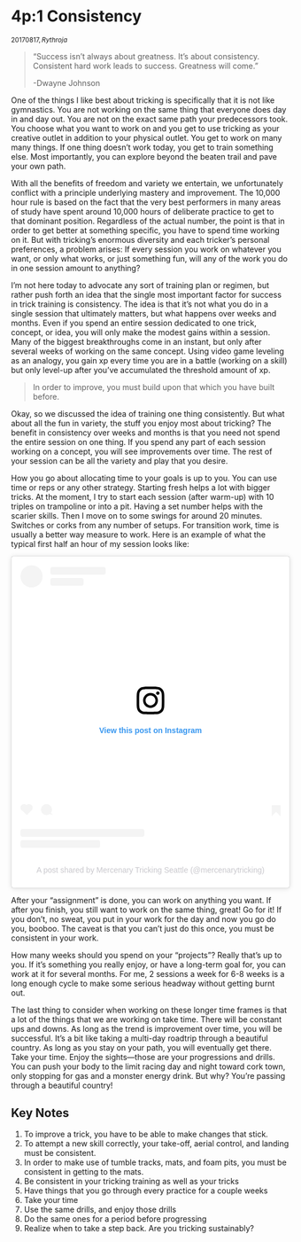 # 4p:1 Consistency
$_{20170817, Rythroja}$
> “Success isn’t always about greatness. It’s about consistency. Consistent hard work leads to success. Greatness will come.”
>
> -Dwayne Johnson

One of the things I like best about tricking is specifically that it is not like gymnastics.  You are not working on the same thing that everyone does day in and day out.  You are not on the exact same path your predecessors took.  You choose what you want to work on and you get to use tricking as your creative outlet in addition to your physical outlet.  You get to work on many many things.  If one thing doesn’t work today, you get to train something else.  Most importantly, you can explore beyond the beaten trail and pave your own path.

With all the benefits of freedom and variety we entertain, we unfortunately conflict with a principle underlying mastery and improvement.  The 10,000 hour rule is based on the fact that the very best performers in many areas of study have spent around 10,000 hours of deliberate practice to get to that dominant position.  Regardless of the actual number, the point is that in order to get better at something specific, you have to spend time working on it.  But with tricking’s enormous diversity and each tricker’s personal preferences, a problem arises:  If every session you work on whatever you want, or only what works, or just something fun, will any of the work you do in one session amount to anything?

I’m not here today to advocate any sort of training plan or regimen, but rather push forth an idea that the single most important factor for success in trick training is consistency.  The idea is that it’s not what you do in a single session that ultimately matters, but what happens over weeks and months.  Even if you spend an entire session dedicated to one trick, concept, or idea, you will only make the modest gains within a session.  Many of the biggest breakthroughs come in an instant, but only after several weeks of working on the same concept.  Using video game leveling as an analogy, you gain xp every time you are in a battle (working on a skill) but only level-up after you’ve accumulated the threshold amount of xp.

> In order to improve, you must build upon that which you have built before.

Okay, so we discussed the idea of training one thing consistently.  But what about all the fun in variety, the stuff you enjoy most about tricking?  The benefit in consistency over weeks and months is that you need not spend the entire session on one thing.  If you spend any part of each session working on a concept, you will see improvements over time. The rest of your session can be all the variety and play that you desire.

How you go about allocating time to your goals is up to you.  You can use time or reps or any other strategy.  Starting fresh helps a lot with bigger tricks.  At the moment, I try to start each session (after warm-up) with 10 triples on trampoline or into a pit.  Having a set number helps with the scarier skills.  Then I move on to some swings for around 20 minutes.  Switches or corks from any number of setups.  For transition work, time is usually a better way measure to work.  Here is an example of what the typical first half an hour of my session looks like:

<blockquote class="instagram-media" data-instgrm-captioned data-instgrm-permalink="https://www.instagram.com/p/BYMFLAbhxrH/?utm_source=ig_embed&amp;utm_campaign=loading" data-instgrm-version="14" style=" background:#FFF; border:0; border-radius:3px; box-shadow:0 0 1px 0 rgba(0,0,0,0.5),0 1px 10px 0 rgba(0,0,0,0.15); margin: 1px; max-width:540px; min-width:326px; padding:0; width:99.375%; width:-webkit-calc(100% - 2px); width:calc(100% - 2px);"><div style="padding:16px;"> <a href="https://www.instagram.com/p/BYMFLAbhxrH/?utm_source=ig_embed&amp;utm_campaign=loading" style=" background:#FFFFFF; line-height:0; padding:0 0; text-align:center; text-decoration:none; width:100%;" target="_blank"> <div style=" display: flex; flex-direction: row; align-items: center;"> <div style="background-color: #F4F4F4; border-radius: 50%; flex-grow: 0; height: 40px; margin-right: 14px; width: 40px;"></div> <div style="display: flex; flex-direction: column; flex-grow: 1; justify-content: center;"> <div style=" background-color: #F4F4F4; border-radius: 4px; flex-grow: 0; height: 14px; margin-bottom: 6px; width: 100px;"></div> <div style=" background-color: #F4F4F4; border-radius: 4px; flex-grow: 0; height: 14px; width: 60px;"></div></div></div><div style="padding: 19% 0;"></div> <div style="display:block; height:50px; margin:0 auto 12px; width:50px;"><svg width="50px" height="50px" viewBox="0 0 60 60" version="1.1" xmlns="https://www.w3.org/2000/svg" xmlns:xlink="https://www.w3.org/1999/xlink"><g stroke="none" stroke-width="1" fill="none" fill-rule="evenodd"><g transform="translate(-511.000000, -20.000000)" fill="#000000"><g><path d="M556.869,30.41 C554.814,30.41 553.148,32.076 553.148,34.131 C553.148,36.186 554.814,37.852 556.869,37.852 C558.924,37.852 560.59,36.186 560.59,34.131 C560.59,32.076 558.924,30.41 556.869,30.41 M541,60.657 C535.114,60.657 530.342,55.887 530.342,50 C530.342,44.114 535.114,39.342 541,39.342 C546.887,39.342 551.658,44.114 551.658,50 C551.658,55.887 546.887,60.657 541,60.657 M541,33.886 C532.1,33.886 524.886,41.1 524.886,50 C524.886,58.899 532.1,66.113 541,66.113 C549.9,66.113 557.115,58.899 557.115,50 C557.115,41.1 549.9,33.886 541,33.886 M565.378,62.101 C565.244,65.022 564.756,66.606 564.346,67.663 C563.803,69.06 563.154,70.057 562.106,71.106 C561.058,72.155 560.06,72.803 558.662,73.347 C557.607,73.757 556.021,74.244 553.102,74.378 C549.944,74.521 548.997,74.552 541,74.552 C533.003,74.552 532.056,74.521 528.898,74.378 C525.979,74.244 524.393,73.757 523.338,73.347 C521.94,72.803 520.942,72.155 519.894,71.106 C518.846,70.057 518.197,69.06 517.654,67.663 C517.244,66.606 516.755,65.022 516.623,62.101 C516.479,58.943 516.448,57.996 516.448,50 C516.448,42.003 516.479,41.056 516.623,37.899 C516.755,34.978 517.244,33.391 517.654,32.338 C518.197,30.938 518.846,29.942 519.894,28.894 C520.942,27.846 521.94,27.196 523.338,26.654 C524.393,26.244 525.979,25.756 528.898,25.623 C532.057,25.479 533.004,25.448 541,25.448 C548.997,25.448 549.943,25.479 553.102,25.623 C556.021,25.756 557.607,26.244 558.662,26.654 C560.06,27.196 561.058,27.846 562.106,28.894 C563.154,29.942 563.803,30.938 564.346,32.338 C564.756,33.391 565.244,34.978 565.378,37.899 C565.522,41.056 565.552,42.003 565.552,50 C565.552,57.996 565.522,58.943 565.378,62.101 M570.82,37.631 C570.674,34.438 570.167,32.258 569.425,30.349 C568.659,28.377 567.633,26.702 565.965,25.035 C564.297,23.368 562.623,22.342 560.652,21.575 C558.743,20.834 556.562,20.326 553.369,20.18 C550.169,20.033 549.148,20 541,20 C532.853,20 531.831,20.033 528.631,20.18 C525.438,20.326 523.257,20.834 521.349,21.575 C519.376,22.342 517.703,23.368 516.035,25.035 C514.368,26.702 513.342,28.377 512.574,30.349 C511.834,32.258 511.326,34.438 511.181,37.631 C511.035,40.831 511,41.851 511,50 C511,58.147 511.035,59.17 511.181,62.369 C511.326,65.562 511.834,67.743 512.574,69.651 C513.342,71.625 514.368,73.296 516.035,74.965 C517.703,76.634 519.376,77.658 521.349,78.425 C523.257,79.167 525.438,79.673 528.631,79.82 C531.831,79.965 532.853,80.001 541,80.001 C549.148,80.001 550.169,79.965 553.369,79.82 C556.562,79.673 558.743,79.167 560.652,78.425 C562.623,77.658 564.297,76.634 565.965,74.965 C567.633,73.296 568.659,71.625 569.425,69.651 C570.167,67.743 570.674,65.562 570.82,62.369 C570.966,59.17 571,58.147 571,50 C571,41.851 570.966,40.831 570.82,37.631"></path></g></g></g></svg></div><div style="padding-top: 8px;"> <div style=" color:#3897f0; font-family:Arial,sans-serif; font-size:14px; font-style:normal; font-weight:550; line-height:18px;">View this post on Instagram</div></div><div style="padding: 12.5% 0;"></div> <div style="display: flex; flex-direction: row; margin-bottom: 14px; align-items: center;"><div> <div style="background-color: #F4F4F4; border-radius: 50%; height: 12.5px; width: 12.5px; transform: translateX(0px) translateY(7px);"></div> <div style="background-color: #F4F4F4; height: 12.5px; transform: rotate(-45deg) translateX(3px) translateY(1px); width: 12.5px; flex-grow: 0; margin-right: 14px; margin-left: 2px;"></div> <div style="background-color: #F4F4F4; border-radius: 50%; height: 12.5px; width: 12.5px; transform: translateX(9px) translateY(-18px);"></div></div><div style="margin-left: 8px;"> <div style=" background-color: #F4F4F4; border-radius: 50%; flex-grow: 0; height: 20px; width: 20px;"></div> <div style=" width: 0; height: 0; border-top: 2px solid transparent; border-left: 6px solid #f4f4f4; border-bottom: 2px solid transparent; transform: translateX(16px) translateY(-4px) rotate(30deg)"></div></div><div style="margin-left: auto;"> <div style=" width: 0px; border-top: 8px solid #F4F4F4; border-right: 8px solid transparent; transform: translateY(16px);"></div> <div style=" background-color: #F4F4F4; flex-grow: 0; height: 12px; width: 16px; transform: translateY(-4px);"></div> <div style=" width: 0; height: 0; border-top: 8px solid #F4F4F4; border-left: 8px solid transparent; transform: translateY(-4px) translateX(8px);"></div></div></div> <div style="display: flex; flex-direction: column; flex-grow: 1; justify-content: center; margin-bottom: 24px;"> <div style=" background-color: #F4F4F4; border-radius: 4px; flex-grow: 0; height: 14px; margin-bottom: 6px; width: 224px;"></div> <div style=" background-color: #F4F4F4; border-radius: 4px; flex-grow: 0; height: 14px; width: 144px;"></div></div></a><p style=" color:#c9c8cd; font-family:Arial,sans-serif; font-size:14px; line-height:17px; margin-bottom:0; margin-top:8px; overflow:hidden; padding:8px 0 7px; text-align:center; text-overflow:ellipsis; white-space:nowrap;"><a href="https://www.instagram.com/p/BYMFLAbhxrH/?utm_source=ig_embed&amp;utm_campaign=loading" style=" color:#c9c8cd; font-family:Arial,sans-serif; font-size:14px; font-style:normal; font-weight:normal; line-height:17px; text-decoration:none;" target="_blank">A post shared by Mercenary Tricking Seattle (@mercenarytricking)</a></p></div></blockquote>
<script async src="//www.instagram.com/embed.js"></script>

After your “assignment” is done, you can work on anything you want.  If after you finish, you still want to work on the same thing, great!  Go for it!  If you don’t, no sweat, you put in your work for the day and now you go do you, booboo.  The caveat is that you can’t just do this once, you must be consistent in your work.  

How many weeks should you spend on your “projects”?  Really that’s up to you.  If it’s something you really enjoy, or have a long-term goal for, you can work at it for several months.  For me, 2 sessions a week for 6-8 weeks is a long enough cycle to make some serious headway without getting burnt out.

The last thing to consider when working on these longer time frames is that a lot of the things that we are working on take time.  There will be constant ups and downs.  As long as the trend is improvement over time, you will be successful.  It’s a bit like taking a multi-day roadtrip through a beautiful country.  As long as you stay on your path, you will eventually get there.  Take your time.  Enjoy the sights—those are your progressions and drills.  You can push your body to the limit racing day and night toward cork town, only stopping for gas and a monster energy drink.  But why?  You’re passing through a beautiful country!

## Key Notes

1. To improve a trick, you have to be able to make changes that stick.
1. To attempt a new skill correctly, your take-off, aerial control, and landing must be consistent.
1. In order to make use of tumble tracks, mats, and foam pits, you must be consistent in getting to the mats.
1. Be consistent in your tricking training as well as your tricks
1. Have things that you go through every practice for a couple weeks
1. Take your time
1. Use the same drills, and enjoy those drills
1. Do the same ones for a period before progressing
1. Realize when to take a step back.  Are you tricking sustainably?